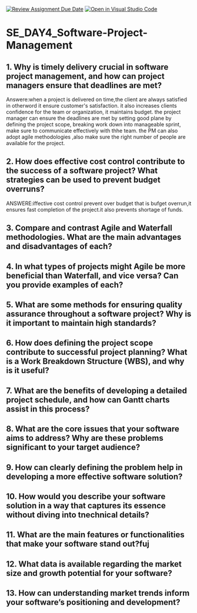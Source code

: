 [![Review Assignment Due Date](https://classroom.github.com/assets/deadline-readme-button-22041afd0340ce965d47ae6ef1cefeee28c7c493a6346c4f15d667ab976d596c.svg)](https://classroom.github.com/a/9pw6JKcu)
[![Open in Visual Studio Code](https://classroom.github.com/assets/open-in-vscode-2e0aaae1b6195c2367325f4f02e2d04e9abb55f0b24a779b69b11b9e10269abc.svg)](https://classroom.github.com/online_ide?assignment_repo_id=18443929&assignment_repo_type=AssignmentRepo)
# SE_DAY4_Software-Project-Management
## 1. Why is timely delivery crucial in software project management, and how can project managers ensure that deadlines are met?

Answere:when a project is delivered on time,the client are always satisfied in otherword it ensure customer's satisfaction.
it also increases clients confidence for the team or organization, it maintains budget.
the project manager can ensure the deadlines are met by setting good plane by defining the project scope, breaking work down into manageable sprint, make sure to communicate effectively with thhe team. the PM can also adopt agile methodologies ,also make sure the right number of people are available for the project.




## 2. How does effective cost control contribute to the success of a software project? What strategies can be used to prevent budget overruns?

ANSWERE:iffective cost control prevent over budget that is bufget overrun,it ensures fast completion of the project.it also prevents shortage of funds.

## 3. Compare and contrast Agile and Waterfall methodologies. What are the main advantages and disadvantages of each?


## 4. In what types of projects might Agile be more beneficial than Waterfall, and vice versa? Can you provide examples of each?
## 5. What are some methods for ensuring quality assurance throughout a software project? Why is it important to maintain high standards?
## 6. How does defining the project scope contribute to successful project planning? What is a Work Breakdown Structure (WBS), and why is it useful?
## 7. What are the benefits of developing a detailed project schedule, and how can Gantt charts assist in this process?
## 8. What are the core issues that your software aims to address? Why are these problems significant to your target audience?
## 9. How can clearly defining the problem help in developing a more effective software solution?
## 10. How would you describe your software solution in a way that captures its essence without diving  into tnechnical details?
## 11. What are the main features or functionalities that make your software stand out?fuj
## 12. What data is available regarding the market size and growth potential for your software?
## 13. How can understanding market trends inform your software’s positioning and development?


